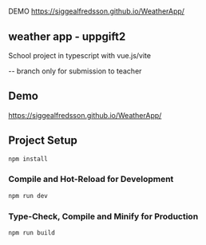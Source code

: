 #
DEMO
https://siggealfredsson.github.io/WeatherApp/

## weather app - uppgift2

School project in typescript with vue.js/vite 

-- branch only for submission to teacher

## Demo
https://siggealfredsson.github.io/WeatherApp/

## Project Setup

```sh
npm install
```

### Compile and Hot-Reload for Development

```sh
npm run dev
```

### Type-Check, Compile and Minify for Production

```sh
npm run build
```
